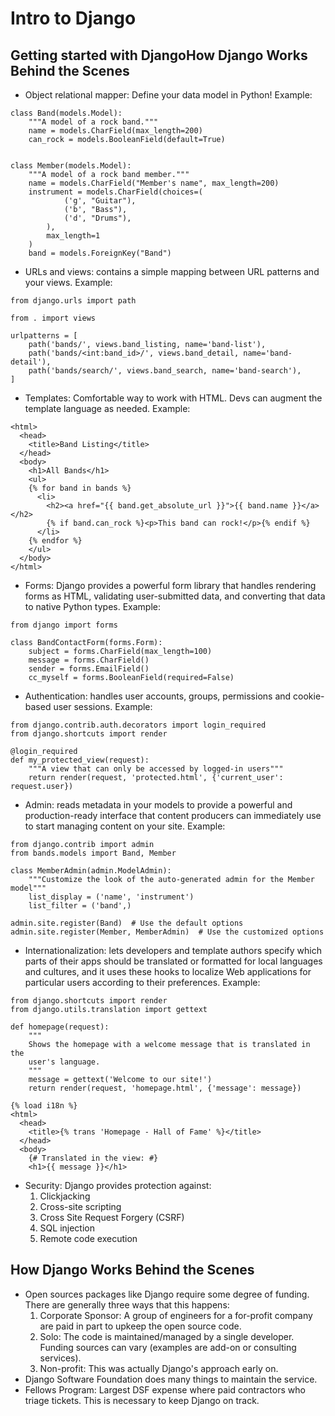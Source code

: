 # Intro to Django

## Getting started with DjangoHow Django Works Behind the Scenes
- Object relational mapper: Define your data model in Python! Example:
```
class Band(models.Model):
    """A model of a rock band."""
    name = models.CharField(max_length=200)
    can_rock = models.BooleanField(default=True)


class Member(models.Model):
    """A model of a rock band member."""
    name = models.CharField("Member's name", max_length=200)
    instrument = models.CharField(choices=(
            ('g', "Guitar"),
            ('b', "Bass"),
            ('d', "Drums"),
        ),
        max_length=1
    )
    band = models.ForeignKey("Band")
```
- URLs and views: contains a simple mapping between URL patterns and your views. Example:
```
from django.urls import path

from . import views

urlpatterns = [
    path('bands/', views.band_listing, name='band-list'),
    path('bands/<int:band_id>/', views.band_detail, name='band-detail'),
    path('bands/search/', views.band_search, name='band-search'),
]
```
- Templates: Comfortable way to work with HTML. Devs can augment the template language as needed. Example:
```
<html>
  <head>
    <title>Band Listing</title>
  </head>
  <body>
    <h1>All Bands</h1>
    <ul>
    {% for band in bands %}
      <li>
        <h2><a href="{{ band.get_absolute_url }}">{{ band.name }}</a></h2>
        {% if band.can_rock %}<p>This band can rock!</p>{% endif %}
      </li>
    {% endfor %}
    </ul>
  </body>
</html>
```
- Forms: Django provides a powerful form library that handles rendering forms as HTML, validating user-submitted data, and converting that data to native Python types. Example:
```
from django import forms

class BandContactForm(forms.Form):
    subject = forms.CharField(max_length=100)
    message = forms.CharField()
    sender = forms.EmailField()
    cc_myself = forms.BooleanField(required=False)
```
- Authentication: handles user accounts, groups, permissions and cookie-based user sessions. Example:
```
from django.contrib.auth.decorators import login_required
from django.shortcuts import render

@login_required
def my_protected_view(request):
    """A view that can only be accessed by logged-in users"""
    return render(request, 'protected.html', {'current_user': request.user})
```
- Admin: reads metadata in your models to provide a powerful and production-ready interface that content producers can immediately use to start managing content on your site. Example: 
```
from django.contrib import admin
from bands.models import Band, Member

class MemberAdmin(admin.ModelAdmin):
    """Customize the look of the auto-generated admin for the Member model"""
    list_display = ('name', 'instrument')
    list_filter = ('band',)

admin.site.register(Band)  # Use the default options
admin.site.register(Member, MemberAdmin)  # Use the customized options
```
- Internationalization: lets developers and template authors specify which parts of their apps should be translated or formatted for local languages and cultures, and it uses these hooks to localize Web applications for particular users according to their preferences. Example: 
``` 
from django.shortcuts import render
from django.utils.translation import gettext

def homepage(request):
    """
    Shows the homepage with a welcome message that is translated in the
    user's language.
    """
    message = gettext('Welcome to our site!')
    return render(request, 'homepage.html', {'message': message})
      
{% load i18n %}
<html>
  <head>
    <title>{% trans 'Homepage - Hall of Fame' %}</title>
  </head>
  <body>
    {# Translated in the view: #}
    <h1>{{ message }}</h1>
```

- Security: Django provides protection against:
    1. Clickjacking
    2. Cross-site scripting
    3. Cross Site Request Forgery (CSRF)
    4. SQL injection
    5. Remote code execution


## How Django Works Behind the Scenes

- Open sources packages like Django require some degree of funding. There are generally three ways that this happens:
  1. Corporate Sponsor: A group of engineers for a for-profit company are paid in part to upkeep the open source code. 
  2. Solo: The code is maintained/managed by a single developer. Funding sources can vary (examples are add-on or consulting services).
  3. Non-profit: This was actually Django's approach early on.
- Django Software Foundation does many things to maintain the service.
- Fellows Program: Largest DSF expense where paid contractors who triage tickets. This is necessary to keep Django on track. 
